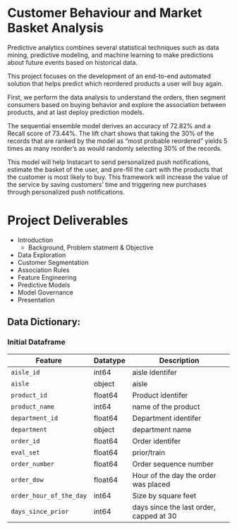 # Customer Behaviour and Market Basket Analysis
 
 Predictive analytics combines several statistical techniques such as data mining, predictive modeling, and machine learning to make predictions about future events based on historical data.
 
 This project focuses on the development of an end-to-end automated solution that helps predict which reordered products a user will buy again. 
 
 First, we perform the data analysis to understand the orders, then segment consumers based on buying behavior and explore the association between products, and at last deploy prediction models. 
 
 The sequential ensemble model derives an accuracy of 72.82% and a Recall score of 73.44%. The lift chart shows that taking the 30% of the records that are ranked by the model as “most probable reordered” yields 5 times as many reorder’s as would randomly selecting 30% of the records. 
 
 This model will help Instacart to send personalized push notifications, estimate the basket of the user, and pre-fill the cart with the products that the customer is most likely to buy. This framework will increase the value of the service by saving customers’ time and triggering new purchases through personalized push notifications.


# Project Deliverables 
- Introduction 
  - Background, Problem statment & Objective
- Data Exploration
- Customer Segmentation
- Association Rules
- Feature Engineering
- Predictive Models
- Model Governance 
- Presentation

## Data Dictionary:

### Initial Dataframe

| Feature          | Datatype | Description                                                                                                      |
|------------------|----------|------------------------------------------------------------------------------------------------------------------|
| `aisle_id`       | int64    | aisle identifer                                                                             |
| `aisle`          | object   | aisle                                                                                             |
| `product_id`     | float64  | Product identifer                                                                                       |
| `product_name`   | int64    | name of the product|
| `department_id`  | float64  | Department identifer                                                                         |
| `department`     | object  | department name
| `order_id`       | float64  | Order identifer                                                                                        |
| `eval_set`       | float64  | prior/train                                                                                 |
| `order_number`   | float64  | Order sequence number                                                                                     |
| `order_dow`      | float64  | Hour of the day the order was placed                                           |
| `order_hour_of_the_day`  | int64    | Size by square feet                                                                                              |
| `days_since_prior` | int64 | days since the last order, capped at 30
